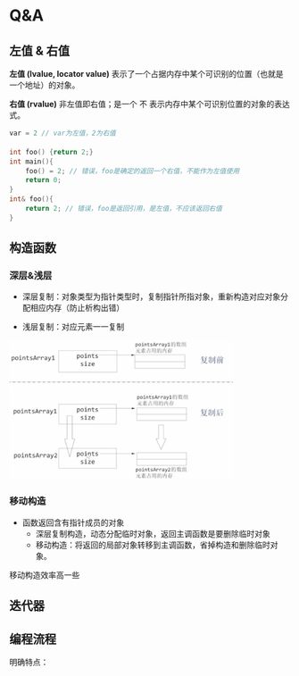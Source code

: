 # Q&A

## 左值 & 右值

**左值 (lvalue, locator value)** 表示了一个占据内存中某个可识别的位置（也就是一个地址）的对象。

**右值 (rvalue)** 非左值即右值；是一个 不 表示内存中某个可识别位置的对象的表达式。

```C++
var = 2 // var为左值，2为右值
    
int foo() {return 2;}
int main(){
    foo() = 2; // 错误，foo是确定的返回一个右值，不能作为左值使用
    return 0;
}
int& foo(){
    return 2; // 错误，foo是返回引用，是左值，不应该返回右值
}
```



## 构造函数

### 深层&浅层

- 深层复制：对象类型为指针类型时，复制指针所指对象，重新构造对应对象分配相应内存（防止析构出错）

- 浅层复制：对应元素一一复制

<img src="img/深层复制构造.png" height=250px>

### 移动构造

- 函数返回含有指针成员的对象
  - 深层复制构造，动态分配临时对象，返回主调函数是要删除临时对象
  - 移动构造：将返回的局部对象转移到主调函数，省掉构造和删除临时对象。

移动构造效率高一些



## 迭代器





## 编程流程

明确特点：